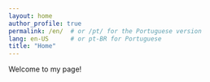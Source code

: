 ```yaml
---
layout: home
author_profile: true
permalink: /en/  # or /pt/ for the Portuguese version
lang: en-US      # or pt-BR for Portuguese
title: "Home"
---
```


Welcome to my page!